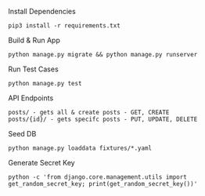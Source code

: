 Install Dependencies
```terminal
pip3 install -r requirements.txt
```

Build & Run App
```terminal
python manage.py migrate && python manage.py runserver
```

Run Test Cases
```terminal
python manage.py test
```

API Endpoints
```
posts/ - gets all & create posts - GET, CREATE
posts/{id}/ - gets specifc posts - PUT, UPDATE, DELETE
```

Seed DB
```
python manage.py loaddata fixtures/*.yaml    
```

Generate Secret Key
```
python -c 'from django.core.management.utils import get_random_secret_key; print(get_random_secret_key())'
```
